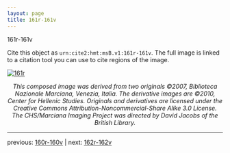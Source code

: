 ```yaml
---
layout: page
title: 161r-161v
---
```


161r-161v

Cite this object as `urn:cite2:hmt:msB.v1:161r-161v`. The full image is linked to a citation tool you can use to cite regions of the image.

[![161r](http://www.homermultitext.org/iipsrv?IIIF=/project/homer/pyramidal/deepzoom/hmt/vbbifolio/v1/vb_160v_161r.tif/full/800,/0/default.jpg)](http://www.homermultitext.org/ict2/?urn=urn:cite2:hmt:vbbifolio.v1:vb_160v_161r) 

<p style="text-align: center; font-style: italic;">This composed image was derived from two originals ©2007, Biblioteca Nazionale Marciana, Venezia, Italia. The derivative images are ©2010, Center for Hellenic Studies. Originals and derivatives are licensed under the Creative Commons Attribution-Noncommercial-Share Alike 3.0 License. The CHS/Marciana Imaging Project was directed by David Jacobs of the British Library.</p>

---

previous: [160r-160v](../160r-160v/) | next: [162r-162v](../162r-162v/)